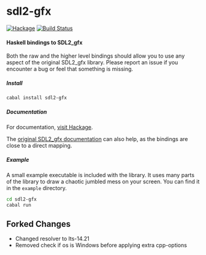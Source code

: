 # sdl2-gfx

[![Hackage](https://img.shields.io/hackage/v/sdl2-gfx.svg)](https://hackage.haskell.org/package/sdl2-gfx)
[![Build Status](https://travis-ci.org/sbidin/sdl2-gfx.svg?branch=master)](https://travis-ci.org/sbidin/sdl2-gfx)

#### Haskell bindings to SDL2_gfx

Both the raw and the higher level bindings should allow you to use any aspect
of the original SDL2_gfx library. Please report an issue if you encounter a bug
or feel that something is missing.

##### Install

```bash
cabal install sdl2-gfx
```

##### Documentation

For documentation, [visit Hackage](https://hackage.haskell.org/package/sdl2-gfx).

The
[original SDL2_gfx documentation](http://www.ferzkopp.net/Software/SDL2_gfx/Docs/html/index.html)
can also help, as the bindings are close to a direct mapping.

##### Example

A small example executable is included with the library. It uses many parts of
the library to draw a chaotic jumbled mess on your screen. You can find it in
the `example` directory.

```bash
cd sdl2-gfx
cabal run
```
## Forked Changes
* Changed resolver to lts-14.21
* Removed check if os is Windows before applying extra cpp-options
